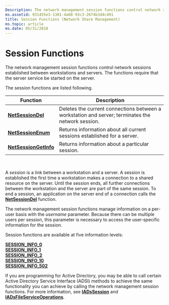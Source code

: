 ```yaml
---
Description: The network management session functions control network sessions established between workstations and servers. The functions require that the server service be started on the server.
ms.assetid: 931455e3-1301-4a68-93c3-2674b3d4c491
title: Session Functions (Network Share Management)
ms.topic: article
ms.date: 05/31/2018
---
```


# Session Functions

The network management session functions control network sessions established between workstations and servers. The functions require that the server service be started on the server.

The session functions are listed following.



| Function                                       | Description                                                                                       |
|------------------------------------------------|---------------------------------------------------------------------------------------------------|
| [**NetSessionDel**](/windows/desktop/api/Lmshare/nf-lmshare-netsessiondel)         | Deletes the current connections between a workstation and server; terminates the network session. |
| [**NetSessionEnum**](/windows/desktop/api/Lmshare/nf-lmshare-netsessionenum)       | Returns information about all current sessions established for a server.                          |
| [**NetSessionGetInfo**](/windows/desktop/api/Lmshare/nf-lmshare-netsessiongetinfo) | Returns information about a particular session.                                                   |



 

A *session* is a link between a workstation and a server. A session is established the first time a workstation makes a connection to a shared resource on the server. Until the session ends, all further connections between the workstation and the server are part of the same session. To end a session, an application on the server end of a connection calls the [**NetSessionDel**](/windows/desktop/api/Lmshare/nf-lmshare-netsessiondel) function.

The network management session functions manage information on a per-user basis with the *username* parameter. Because there can be multiple users per session, this parameter is necessary to access the user-specific information for the session.

Session functions are available at five information levels:

<dl>

[**SESSION\_INFO\_0**](/windows/desktop/api/Lmshare/ns-lmshare-session_info_0)  
[**SESSION\_INFO\_1**](/windows/desktop/api/Lmshare/ns-lmshare-session_info_1)  
[**SESSION\_INFO\_2**](/windows/desktop/api/Lmshare/ns-lmshare-session_info_2)  
[**SESSION\_INFO\_10**](/windows/desktop/api/Lmshare/ns-lmshare-session_info_10)  
[**SESSION\_INFO\_502**](/windows/desktop/api/Lmshare/ns-lmshare-session_info_502)  
</dl>

If you are programming for Active Directory, you may be able to call certain Active Directory Service Interface (ADSI) methods to achieve the same functionality you can achieve by calling the network management session functions. For more information, see [**IADsSession**](/windows/desktop/api/iads/nn-iads-iadssession) and [**IADsFileServiceOperations**](/windows/desktop/api/iads/nn-iads-iadsfileserviceoperations).

 

 